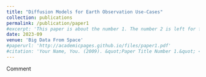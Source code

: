 ```yaml
---
title: "Diffusion Models for Earth Observation Use-Cases"
collection: publications
permalink: /publication/paper1
#excerpt: 'This paper is about the number 1. The number 2 is left for future work.'
date: 2023-09
venue: 'Big Data From Space'
#paperurl: 'http://academicpages.github.io/files/paper1.pdf'
#citation: 'Your Name, You. (2009). &quot;Paper Title Number 1.&quot; <i>Journal 1</i>. 1(1).'
---
```

Comment
